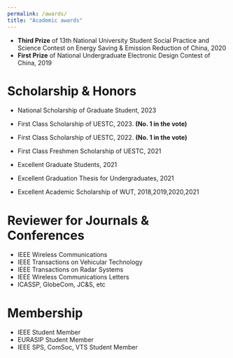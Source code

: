 ```yaml
---
permalink: /awards/
title: "Academic awards"
---
```


- **Third Prize** of 13th National University Student Social Practice and Science Contest on Energy Saving & Emission Reduction of China, 2020<a href="{{ post.link }}"><i class="http://www.jienengjianpai.org/Article.asp?ID=219" aria-hidden="true"></i></a>
- **First Prize** of National Undergraduate Electronic Design Contest of China, 2019

# Scholarship & Honors

- National Scholarship of Graduate Student, 2023
- First Class Scholarship of UESTC, 2023. **(No. 1 in the vote)**
- First Class Scholarship of UESTC, 2022. **(No. 1 in the vote)**
- First Class Freshmen Scholarship of UESTC, 2021

- Excellent Graduate Students, 2021
- Excellent Graduation Thesis for Undergraduates, 2021
- Excellent Academic Scholarship of WUT, 2018,2019,2020,2021

# Reviewer for Journals & Conferences

- IEEE Wireless Communications
- IEEE Transactions on Vehicular Technology
- IEEE Transactions on Radar Systems
- IEEE Wireless Communications Letters
- ICASSP, GlobeCom, JC&S, etc

# Membership

- IEEE Student Member
- EURASIP Student Member
- IEEE SPS, ComSoc, VTS Student Member